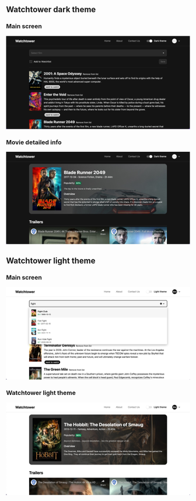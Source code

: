 ## Watchtower dark theme

### Main screen

![main screen dark theme](./watchtower-dark-mainscreen.png)

### Movie detailed info

![detailed info dark theme](./watchtower-dark-more.jpeg)

## Watchtower light theme

### Main screen

![main screen light theme](./watchtower-light-2.png)

### Watchtower light theme

![detailed info light theme](./watchtower-light-1.jpeg)

